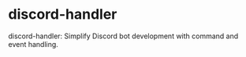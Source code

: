 # discord-handler
discord-handler: Simplify Discord bot development with command and event handling.
